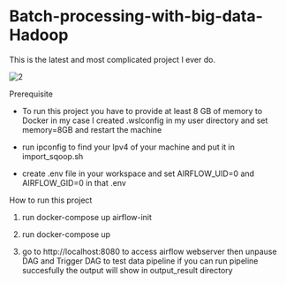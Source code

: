 # Batch-processing-with-big-data-Hadoop
This is the latest and most complicated project I ever do.

![2](https://user-images.githubusercontent.com/105791967/227419142-4243c20f-31bf-493f-9cca-d81bf60dee15.png)

Prerequisite

- To run this project you have to provide at least 8 GB of memory to Docker in my case I created .wslconfig in my user directory and set memory=8GB and restart the machine

- run ipconfig to find your Ipv4 of your machine and put it in import_sqoop.sh

- create .env file in your workspace and set AIRFLOW_UID=0 and AIRFLOW_GID=0 in that .env

How to run this project

1. run docker-compose up airflow-init

2. run docker-compose up

3. go to http://localhost:8080 to access airflow webserver then unpause DAG and Trigger DAG to test data pipeline
if you can run pipeline succesfully the output will show in output_result directory
